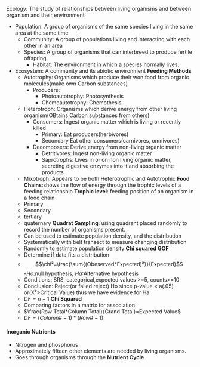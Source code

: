 Ecology: The study of relationships between living organisms and between organism and their environment
 - Population: A group of organisms of the  same species living in the same area at the same time
	 - Community: A group of populations living and interacting with each other in an area
	 - Species: A group of organisms that can interbreed to produce fertile offspring
		 - Habitat: The environment in which a species normally lives.
- Ecosystem:  A community and its abiotic environment
**Feeding Methods**
	- Autotrophy: Organisms which produce their won food from organic molecules(make own Carbon substances)
		- Producers:
			- Photoautotrophy: Photosynthesis
			- Chemoautotrophy: Chemothesis
	- Heterotroph: Organisms which derive energy from other living organism(OBtains Carbon substances from others)
		- Consumers: Ingest organic matter which is living or recently killed
			- Primary: Eat producers(herbivores)
			- Secondary Eat other consumers(carnivores, omnivores)
		- Decomposers: Derive energy from non-living organic matter
			- Detritivores: Ingest non-living organic matter
			- Saprotrophs: Lives in or on non living organic matter, secreting digestive enzymes into it and absorbing the products.
	- Mixotroph: Appears to be both Heterotrophic and Autotrophic
**Food Chains**:shows the flow of energy through the trophic levels of a feeding relationship
**Trophic level**: feeding position of an organism in a food chain
	- Primary
	- Secondary
	- tertiary
	- quaternary
**Quadrat Sampling**: using quadrant placed randomly to record the number of organisms present.
	- Can be used to estimate population density, and the distribution
	- Systematically with belt transect to measure changing distribution
	- Randomly to estimate population density
**Chi squared GOF**
	- Determine if data fits a distribution
	- $$\chi²=\frac{\sum{(Obeserved*Expected)²}}{Expected}$$
	-*Ho*:null hypothesis, *Ha*:Alternative hypothesis
	- Conditions: SRS, categorical,expected values >=5, counts>=10
	- Conclusion: Reject(or failed reject) Ho since p-value < a(.05) or(X²>Critical Value) thus we have evidence for Ha. 
	- $DF = n-1$
**Chi Squared**
	- Comparing factors in a matrix for association
	- $\frac{Row Total*Column Total}{Grand Total}=Expected Value$
	- $DF=(Column\#-1)*(Row\# -1)$
#### Inorganic Nutrients
 - Nitrogen and phosphorus
 - Approximately fifteen other elements are needed by living organisms.
 - Goes through organisms through the **Nutrient Cycle**

<!--stackedit_data:
eyJoaXN0b3J5IjpbNzYwMjAxMjMwLDM3NDEwMjUyMSwtNzQ4OD
k2Mzc4LDk3ODU0Mzc2LC0xMzEzNzkyODg0LDE4Njg1Mjg5OCwt
MTIyMzU1MzUxMiwtMTE2MTA5NDM0MiwtMTYwODk4NjI3MCwxNj
czMzk1NzUxLC0yOTU3MjM4MzYsODY0NzMwNTcsNzA1OTc3Njk0
LC0xODYyNDcwNzY2LDUwMDMzMzA3MywtNjM4NDI1ODY4LC0yMD
M0ODIxOTMzLC0xMjg5OTEzODkyLC00NTE0NTM5MSwtMTkwMzM5
MTU3OF19
-->